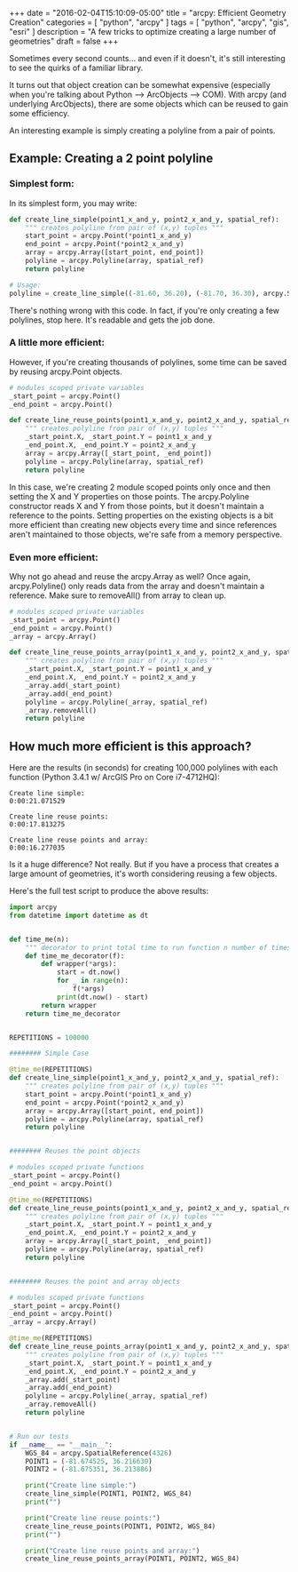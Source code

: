 +++
date = "2016-02-04T15:10:09-05:00"
title = "arcpy: Efficient Geometry Creation"
categories = [
  "python", "arcpy"
]
tags = [
  "python",
  "arcpy",
  "gis",
  "esri"
]
description = "A few tricks to optimize creating a large number of geometries"
draft = false
+++

Sometimes every second counts... and even if it doesn't, it's still interesting to see the quirks of a familiar library.

It turns out that object creation can be somewhat expensive (especially when you're talking about Python --> ArcObjects --> COM).  With arcpy (and underlying ArcObjects), there are some objects which can be reused to gain some efficiency.  

An interesting example is simply creating a polyline from a pair of points.

## Example: Creating a 2 point polyline

### Simplest form:
In its simplest form, you may write:

```python
def create_line_simple(point1_x_and_y, point2_x_and_y, spatial_ref):
    """ creates polyline from pair of (x,y) tuples """
    start_point = arcpy.Point(*point1_x_and_y)
    end_point = arcpy.Point(*point2_x_and_y)
    array = arcpy.Array([start_point, end_point])
    polyline = arcpy.Polyline(array, spatial_ref)
    return polyline

# Usage:
polyline = create_line_simple((-81.60, 36.20), (-81.70, 36.30), arcpy.SpatialReference(4326))
```

There's nothing wrong with this code.  In fact, if you're only creating a few polylines, stop here.  It's readable and gets the job done.

### A little more efficient:

However, if you're creating thousands of polylines, some time can be saved by reusing arcpy.Point objects.

```python
# modules scoped private variables
_start_point = arcpy.Point()
_end_point = arcpy.Point()

def create_line_reuse_points(point1_x_and_y, point2_x_and_y, spatial_ref):
    """ creates polyline from pair of (x,y) tuples """
    _start_point.X, _start_point.Y = point1_x_and_y
    _end_point.X, _end_point.Y = point2_x_and_y
    array = arcpy.Array([_start_point, _end_point])
    polyline = arcpy.Polyline(array, spatial_ref)
    return polyline
```

In this case, we're creating 2 module scoped points only once and then setting the X and Y properties on those points.  The arcpy.Polyline constructor reads X and Y from those points, but it doesn't maintain a reference to the points.  Setting properties on the existing objects is a bit more efficient than creating new objects every time and since references aren't maintained to those objects, we're safe from a memory perspective.

### Even more efficient:

Why not go ahead and reuse the arcpy.Array as well?  Once again, arcpy.Polyline() only reads data from the array and doesn't maintain a reference.  Make sure to removeAll() from array to clean up.

```python
# modules scoped private variables
_start_point = arcpy.Point()
_end_point = arcpy.Point()
_array = arcpy.Array()

def create_line_reuse_points_array(point1_x_and_y, point2_x_and_y, spatial_ref):
    """ creates polyline from pair of (x,y) tuples """
    _start_point.X, _start_point.Y = point1_x_and_y
    _end_point.X, _end_point.Y = point2_x_and_y
    _array.add(_start_point)
    _array.add(_end_point)
    polyline = arcpy.Polyline(_array, spatial_ref)
    _array.removeAll()
    return polyline
```

## How much more efficient is this approach?

Here are the results (in seconds) for creating 100,000 polylines with each function (Python 3.4.1 w/ ArcGIS Pro on Core i7-4712HQ):  

```
Create line simple:
0:00:21.071529

Create line reuse points:
0:00:17.813275

Create line reuse points and array:
0:00:16.277035
```

Is it a huge difference?  Not really.  But if you have a process that creates a large amount of geometries, it's worth considering reusing a few objects.

Here's the full test script to produce the above results:  

```python
import arcpy
from datetime import datetime as dt


def time_me(n):
    """ decorator to print total time to run function n number of times """
    def time_me_decorator(f):
        def wrapper(*args):
            start = dt.now()
            for _ in range(n):
                f(*args)
            print(dt.now() - start)
        return wrapper
    return time_me_decorator


REPETITIONS = 100000

######## Simple Case

@time_me(REPETITIONS)
def create_line_simple(point1_x_and_y, point2_x_and_y, spatial_ref):
    """ creates polyline from pair of (x,y) tuples """
    start_point = arcpy.Point(*point1_x_and_y)
    end_point = arcpy.Point(*point2_x_and_y)
    array = arcpy.Array([start_point, end_point])
    polyline = arcpy.Polyline(array, spatial_ref)
    return polyline


######## Reuses the point objects

# modules scoped private functions
_start_point = arcpy.Point()
_end_point = arcpy.Point()

@time_me(REPETITIONS)
def create_line_reuse_points(point1_x_and_y, point2_x_and_y, spatial_ref):
    """ creates polyline from pair of (x,y) tuples """
    _start_point.X, _start_point.Y = point1_x_and_y
    _end_point.X, _end_point.Y = point2_x_and_y
    array = arcpy.Array([_start_point, _end_point])
    polyline = arcpy.Polyline(array, spatial_ref)
    return polyline


######## Reuses the point and array objects

# modules scoped private functions
_start_point = arcpy.Point()
_end_point = arcpy.Point()
_array = arcpy.Array()

@time_me(REPETITIONS)
def create_line_reuse_points_array(point1_x_and_y, point2_x_and_y, spatial_ref):
    """ creates polyline from pair of (x,y) tuples """
    _start_point.X, _start_point.Y = point1_x_and_y
    _end_point.X, _end_point.Y = point2_x_and_y
    _array.add(_start_point)
    _array.add(_end_point)
    polyline = arcpy.Polyline(_array, spatial_ref)
    _array.removeAll()
    return polyline


# Run our tests
if __name__ == "__main__":
    WGS_84 = arcpy.SpatialReference(4326)
    POINT1 = (-81.674525, 36.216630)
    POINT2 = (-81.675351, 36.213886)

    print("Create line simple:")
    create_line_simple(POINT1, POINT2, WGS_84)
    print("")

    print("Create line reuse points:")
    create_line_reuse_points(POINT1, POINT2, WGS_84)
    print("")

    print("Create line reuse points and array:")
    create_line_reuse_points_array(POINT1, POINT2, WGS_84)
```
